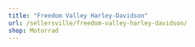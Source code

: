 ```yaml
---
title: "Freedom Valley Harley-Davidson"
url: /sellersville/freedom-valley-harley-davidson/
shop: Motorrad
---
```


